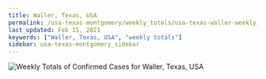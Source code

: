 ```yaml
---
title: Waller, Texas, USA
permalink: /usa-texas-montgomery/weekly_totals/usa-texas-waller-weekly_totals.html
last_updated: Feb 15, 2021
keywords: ["Waller, Texas, USA", "weekly totals"]
sidebar: usa-texas-montgomery_sidebar
---
```


![Weekly Totals of Confirmed Cases for Waller, Texas, USA](/covid_tracker/images/graphs/usa-texas-waller-weekly_totals_graph.png)
